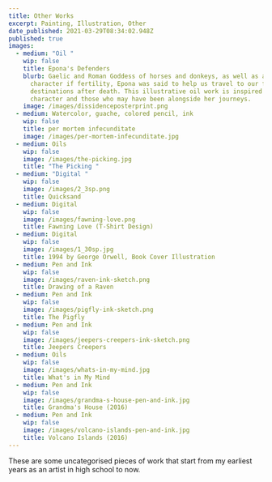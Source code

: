 ```yaml
---
title: Other Works
excerpt: Painting, Illustration, Other
date_published: 2021-03-29T08:34:02.948Z
published: true
images:
  - medium: "Oil "
    wip: false
    title: Epona's Defenders
    blurb: Gaelic and Roman Goddess of horses and donkeys, as well as a symbolic
      character if fertility, Epona was said to help us travel to our final
      destinations after death. This illustrative oil work is inspired by her
      character and those who may have been alongside her journeys.
    image: /images/dissidenceposterprint.png
  - medium: Watercolor, guache, colored pencil, ink
    wip: false
    title: per mortem infecunditate
    image: /images/per-mortem-infecunditate.jpg
  - medium: Oils
    wip: false
    image: /images/the-picking.jpg
    title: "The Picking "
  - medium: "Digital "
    wip: false
    image: /images/2_3sp.png
    title: Quicksand
  - medium: Digital
    wip: false
    image: /images/fawning-love.png
    title: Fawning Love (T-Shirt Design)
  - medium: Digital
    wip: false
    image: /images/1_30sp.jpg
    title: 1994 by George Orwell, Book Cover Illustration
  - medium: Pen and Ink
    wip: false
    image: /images/raven-ink-sketch.png
    title: Drawing of a Raven
  - medium: Pen and Ink
    wip: false
    image: /images/pigfly-ink-sketch.png
    title: The Pigfly
  - medium: Pen and Ink
    wip: false
    image: /images/jeepers-creepers-ink-sketch.png
    title: Jeepers Creepers
  - medium: Oils
    wip: false
    image: /images/whats-in-my-mind.jpg
    title: What's in My Mind
  - medium: Pen and Ink
    wip: false
    image: /images/grandma-s-house-pen-and-ink.jpg
    title: Grandma's House (2016)
  - medium: Pen and Ink
    wip: false
    image: /images/volcano-islands-pen-and-ink.jpg
    title: Volcano Islands (2016)
---
```

These are some uncategorised pieces of work that start from my earliest years as an artist in high school to now.